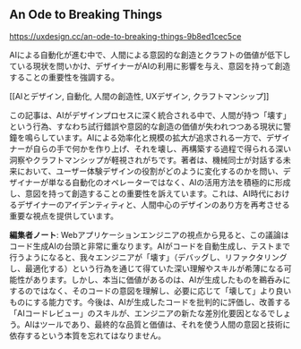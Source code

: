 ## An Ode to Breaking Things

https://uxdesign.cc/an-ode-to-breaking-things-9b8ed1cec5ce

AIによる自動化が進む中で、人間による意図的な創造とクラフトの価値が低下している現状を問いかけ、デザイナーがAIの利用に影響を与え、意図を持って創造することの重要性を強調する。

[[AIとデザイン, 自動化, 人間の創造性, UXデザイン, クラフトマンシップ]]

この記事は、AIがデザインプロセスに深く統合される中で、人間が持つ「壊す」という行為、すなわち試行錯誤や意図的な創造の価値が失われつつある現状に警鐘を鳴らしています。AIによる効率化と規模の拡大が追求される一方で、デザイナーが自らの手で何かを作り上げ、それを壊し、再構築する過程で得られる深い洞察やクラフトマンシップが軽視されがちです。著者は、機械同士が対話する未来において、ユーザー体験デザインの役割がどのように変化するのかを問い、デザイナーが単なる自動化のオペレーターではなく、AIの活用方法を積極的に形成し、意図を持って創造することの重要性を訴えています。これは、AI時代におけるデザイナーのアイデンティティと、人間中心のデザインのあり方を再考させる重要な視点を提供しています。

**編集者ノート**: Webアプリケーションエンジニアの視点から見ると、この議論はコード生成AIの台頭と非常に重なります。AIがコードを自動生成し、テストまで行うようになると、我々エンジニアが「壊す」（デバッグし、リファクタリングし、最適化する）という行為を通じて得ていた深い理解やスキルが希薄になる可能性があります。しかし、本当に価値があるのは、AIが生成したものを鵜呑みにするのではなく、そのコードの意図を理解し、必要に応じて「壊して」より良いものにする能力です。今後は、AIが生成したコードを批判的に評価し、改善する「AIコードレビュー」のスキルが、エンジニアの新たな差別化要因となるでしょう。AIはツールであり、最終的な品質と価値は、それを使う人間の意図と技術に依存するという本質を忘れてはなりません。